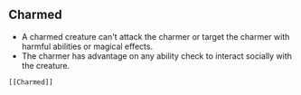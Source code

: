 ## Charmed
- A charmed creature can't attack the charmer or target the charmer with harmful abilities or magical effects.
- The charmer has advantage on any ability check to interact socially with the creature.

```query
[[Charmed]]
```